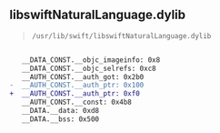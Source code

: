 ## libswiftNaturalLanguage.dylib

> `/usr/lib/swift/libswiftNaturalLanguage.dylib`

```diff

   __DATA_CONST.__objc_imageinfo: 0x8
   __DATA_CONST.__objc_selrefs: 0xc8
   __AUTH_CONST.__auth_got: 0x2b0
-  __AUTH_CONST.__auth_ptr: 0x100
+  __AUTH_CONST.__auth_ptr: 0xf0
   __AUTH_CONST.__const: 0x4b8
   __DATA.__data: 0xd8
   __DATA.__bss: 0x500

```
